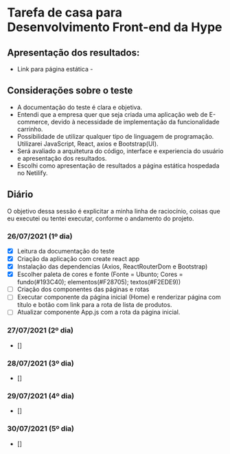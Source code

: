 # Tarefa de casa para Desenvolvimento Front-end da Hype

## Apresentação dos resultados:

- Link para página estática -

## Considerações sobre o teste

- A documentação do teste é clara e objetiva.
- Entendi que a empresa quer que seja criada uma aplicação web de E-commerce, devido à necessidade de implementação da funcionalidade carrinho.
- Possibilidade de utilizar qualquer tipo de linguagem de programação. Utilizarei JavaScript, React, axios e Bootstrap(UI).
- Será avaliado a arquitetura do código, interface e experiencia do usuário e apresentação dos resultados.
- Escolhi como apresentação de resultados a página estática hospedada no Netilify.

## Diário

O objetivo dessa sessão é explicitar a minha linha de raciocínio, coisas que eu executei ou tentei executar, conforme o andamento do projeto.

### 26/07/2021 (1º dia)

- [x] Leitura da documentação do teste
- [x] Criação da aplicação com create react app
- [x] Instalação das dependencias (Axios, ReactRouterDom e Bootstrap)
- [x] Escolher paleta de cores e fonte (Fonte = Ubunto; Cores = fundo(#193C40); elementos(#F28705); textos(#F2EDE9))
- [ ] Criação dos componentes das páginas e rotas
- [ ] Executar componente da página inicial (Home) e renderizar página com título e botão com link para a rota de lista de produtos.
- [ ] Atualizar componente App.js com a rota da página inicial.

### 27/07/2021 (2º dia)

- []

### 28/07/2021 (3º dia)

- []

### 29/07/2021 (4º dia)

- []

### 30/07/2021 (5º dia)

- []
